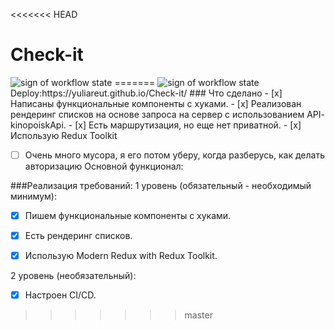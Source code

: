 <<<<<<< HEAD
# Check-it
<img src="https://github.com/yuliaReut/Check-it/actions/workflows/check.yml/badge.svg" alt="sign of workflow state">
=======
<img src="https://github.com/yuliaReut/Check-it/actions/workflows/check.yml/badge.svg" alt="sign of workflow state">
Deploy:https://yuliareut.github.io/Check-it/
### Что сделано
- [x] Написаны функциональные компоненты c хуками.
- [x] Реализован рендеринг списков на основе запроса на сервер с использованием API- kinopoiskApi.
- [x] Есть маршрутизация, но еще нет приватной.
- [x] Использую Redux Toolkit


- [ ] Очень много мусора, я его потом уберу, когда разберусь, как делать авторизацию
Основной функционал:

###Реализация требований:
1 уровень (обязательный - необходимый минимум):
- [x] Пишем функциональные компоненты c хуками.
- [x] Есть рендеринг списков.
- [x] Использую Modern Redux with Redux Toolkit.


2 уровень (необязательный):
- [x] Настроен CI/CD.
>>>>>>> master
